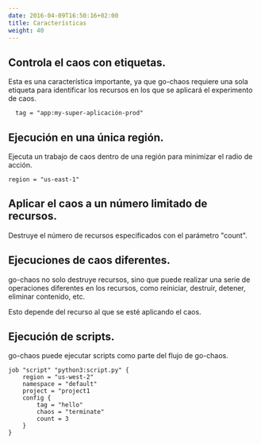 ```yaml
---
date: 2016-04-09T16:50:16+02:00
title: Características
weight: 40
---
```


## Controla el caos con etiquetas.
Esta es una característica importante, ya que go-chaos requiere una sola etiqueta para identificar los recursos en los que se aplicará el experimento de caos.

```
  tag = "app:my-super-aplicación-prod"
```

## Ejecución en una única región.
Ejecuta un trabajo de caos dentro de una región para minimizar el radio de acción.
```
region = "us-east-1"
```

## Aplicar el caos a un número limitado de recursos.
Destruye el número de recursos especificados con el parámetro "count".


## Ejecuciones de caos diferentes.
go-chaos no solo destruye recursos, sino que puede realizar una serie de operaciones diferentes en los recursos, como reiniciar, destruir, detener, eliminar contenido, etc.

Esto depende del recurso al que se esté aplicando el caos.

## Ejecución de scripts.
go-chaos puede ejecutar scripts como parte del flujo de go-chaos.
```
job "script" "python3:script.py" {
    region = "us-west-2"
    namespace = "default"
    project = "project1
    config {
        tag = "hello" 
        chaos = "terminate"    
        count = 3
    }
}
```


